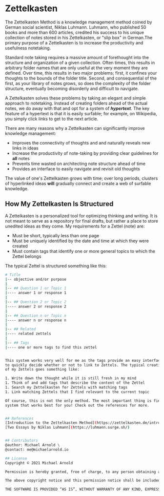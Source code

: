 # Zettelkasten
The Zettelkasten Method is a knowledge management method coined by German social
scientist, Niklas Luhmann. Luhmann, who published 50 books and more than 600
articles, credited his success to his unique collection of notes stored in his
Zettelkasten, or "slip box" in German.The primary purpose of a Zettelkasten is
to increase the productivity and usefulness notetaking.

Standard note taking requires a massive amount of forethought into the structure
and organization of a given collection. Often times, this results in arbitrary
folder names that are only useful at the very moment they are defined. Over time,
this results in two major problems; first, it confines your thoughts to
the bounds of the folder title. Second, and consequential of the first, as your
library of notes grows, so does the complexity of the folder structure,
eventually becoming disorderly and difficult to navigate.

A Zettelkasten solves these problems by taking an elegant and simple approach to
notetaking. Instead of creating folders ahead of the actual notes, we do away
with that and opt for a system of ***hypertext***. The key feature of a
hypertext is that it is easily surfable; for example, on Wikipedia, you simply
click links to get to the next article.

There are many reasons why a Zettelkasten can significantly improve knowledge
management:

* Improves the connectivity of thoughts and and naturally reveals new links in
ideas
* Increase the productivity of note-taking by providing clear guidelines for
**all** notes
* Prevents time wasted on architecting note structure ahead of time
* Provides an interface to easily navigate and revisit old thoughts

The value of one's Zettelkasten grows with time; over long periods, clusters of 
hyperlinked ideas **will** gradually connect and create a web of surfable
knowledge.


## How My Zettelkasten Is Structured
A Zettelkasten is a personalized tool for optimizing thinking and writing. It is 
not meant to serve as a repository for final drafts, but rather a place to store
unedited ideas as they come. My requirements for a Zettel (note) are:

* Must be short, typically less than one page
* Must be uniquely identified by the date and time at which they were created
* Must contain tags that identify one or more general topics to which the Zettel
belongs

The typical Zettel is structured something like this:
```bash
# Title
|-- objective and/or purpose
|
|-- ## Question 1 or Topic 1
|---- answer 1 or response 1
|
|-- ## Question 2 or Topic 2
|---- answer 2 or response 2
|
|-- ## Question n or Topic n
|---- answer n or response n
|
|-- ## Related
|---- related zettels
|
|-- ## Tags
|---- one or more tags to find this zettel


This system works very well for me as the tags provide an easy interface for me
to quickly decide whether or not to link to Zettels. The typical creation of one
of my Zettels goes something like: 

1. Write down the thought while it is still fresh in my mind
1. Think of and add tags that describe the content of the Zettel
1. Search my Zettelkasten for Zettels with matching tags
1. Link matching Zettels that I find relevant to the current topic

Of course, this is not the only method. The most important thing is finding a 
system that works best for you! Check out the references for more.


## References
[Introduction to the Zettelkasten Method](https://zettelkasten.de/introduction/#starting-now) \
[Two Essays by Niklas Luhmann](https://luhmann.surge.sh/)


## Contributors
@author: Michael Arnold \
@contact: me@michaelarnold.io

## License
Copyright © 2021 Michael Arnold

Permission is hereby granted, free of charge, to any person obtaining a copy of this software and associated documentation files (the “Software”), to deal in the Software without restriction, including without limitation the rights to use, copy, modify, merge, publish, distribute, sublicense, and/or sell copies of the Software, and to permit persons to whom the Software is furnished to do so, subject to the following conditions:

The above copyright notice and this permission notice shall be included in all copies or substantial portions of the Software.

THE SOFTWARE IS PROVIDED “AS IS”, WITHOUT WARRANTY OF ANY KIND, EXPRESS OR IMPLIED, INCLUDING BUT NOT LIMITED TO THE WARRANTIES OF MERCHANTABILITY, FITNESS FOR A PARTICULAR PURPOSE AND NONINFRINGEMENT. IN NO EVENT SHALL THE AUTHORS OR COPYRIGHT HOLDERS BE LIABLE FOR ANY CLAIM, DAMAGES OR OTHER LIABILITY, WHETHER IN AN ACTION OF CONTRACT, TORT OR OTHERWISE, ARISING FROM, OUT OF OR IN CONNECTION WITH THE SOFTWARE OR THE USE OR OTHER DEALINGS IN THE SOFTWARE.

